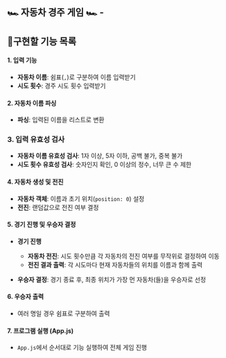 ## 🏎 자동차 경주 게임 🏎 -

## 📝구현할 기능 목록

#### 1. 입력 기능
- **자동차 이름**: 쉼표(`,`)로 구분하여 이름 입력받기
- **시도 횟수**: 경주 시도 횟수 입력받기

#### 2. 자동차 이름 파싱
- **파싱**: 입력된 이름을 리스트로 변환

### 3. 입력 유효성 검사
- **자동차 이름 유효성 검사**: 1자 이상, 5자 이하, 공백 불가, 중복 불가
- **시도 횟수 유효성 검사**: 숫자인지 확인, 0 이상의 정수, 너무 큰 수 제한

#### 4. 자동차 생성 및 전진
- **자동차 객체**: 이름과 초기 위치(`position: 0`) 설정
- **전진**: 랜덤값으로 전진 여부 결정

#### 5. 경기 진행 및 우승자 결정
- **경기 진행**
  - **자동차 전진**: 시도 횟수만큼 각 자동차의 전진 여부를 무작위로 결정하여 이동
  - **전진 결과 출력**: 각 시도마다 현재 자동차들의 위치를 이름과 함께 출력

- **우승자 결정**: 경기 종료 후, 최종 위치가 가장 먼 자동차(들)을 우승자로 선정

#### 6. 우승자 출력
- 여러 명일 경우 쉼표로 구분하여 출력

#### 7. 프로그램 실행 (App.js)
- `App.js`에서 순서대로 기능 실행하여 전체 게임 진행
